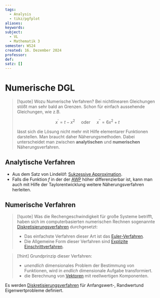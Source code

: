 ```yaml
---
tags:
  - Analysis
  - tikz/pgfplot
aliases: 
keywords: 
subject:
  - VL
  - Mathematik 3
semester: WS24
created: 16. Dezember 2024
professor: 
def: 
satz: []
---
```

 

# Numerische DGL

> [!quote] Wozu Numerische Verfahren?
>  Bei nichtlinearen Gleichungen stößt man sehr bald an Grenzen. Schon für einfach aussehende Gleichungen, wie z.B.
> 
> $$x^{\prime}=t-x^2 \quad \text { oder } \quad x^{\prime \prime}=6 x^2+t$$
> 
> lässt sich die Lösung nicht mehr mit Hilfe elementarer Funktionen darstellen.
> Man braucht daher Näherungsmethoden. Dabei unterscheidet man zwischen **analytischen** und **numerischen** Näherungsverfahren.

## Analytische Verfahren

- Aus dem Satz von Lindelöf: [Sukzessive Approximation](sukzessive%20Approximation.md).
- Falls die Funktion $f$ in der der [AWP](../{MOC}%20DGL.md) höher differenzierbar ist, kann man auch mit Hilfe der Taylorentwicklung weitere Näherungsverfahren herleiten.

## Numerische Verfahren

> [!quote] Was die Rechengeschwindigkeit für große Systeme betrifft, haben sich im computerbasierten numerischen Rechnen sogenannte [Diskretisierungsverfahren](Diskretisierungsverfahren.md) durchgesetzt:
> - Das einfachste Verfahren dieser Art ist das [Euler-Verfahren](Euler-Verfahren.md).
> - Die Allgemeine Form dieser Verfahren sind [Explizite Einschrittverfahren](Diskretisierungsverfahren.md#Explizite%20Einschrittverfahren).

> [!hint] Grundprinzip dieser Verfahren:
> - *unendlich* dimensionales Problem der Bestimmung von Funktionen, wird in *endlich* dimensionale Aufgabe transformiert.
> - die Berechnung von [Vektoren](Vektor.md) mit reellwertigen Komponenten.

Es werden [Diskretisierungsverfahren](Diskretisierungsverfahren.md) für Anfangswert-, Randwertund Eigenwertprobleme definiert.

